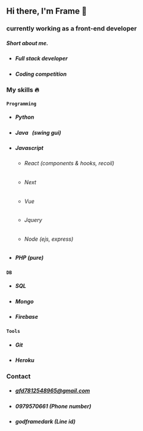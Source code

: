 ## Hi there, I'm Frame 👋

### currently working as a front-end developer
##### Short about me.
- #####  Full stack developer
- #####  Coding competition
### My skills 🔥

#### `Programming`
- ##### Python
- ##### Java &nbsp;&nbsp;(swing gui)
- ##### Javascript
    - ###### React (components & hooks, recoil)
    - ###### Next
    - ###### Vue
    - ###### Jquery
    - ###### Node (ejs, express)
- ##### PHP (pure)
#### `DB`
- ##### SQL
- ##### Mongo
- ##### Firebase
#### `Tools`
- ##### Git
- ##### Heroku

### Contact
- ##### gfd7812548965@gmail.com
- ##### 0979570661 (Phone number)
- ##### godframedark (Line id)
